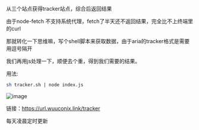 从三个站点获得tracker站点，综合后返回结果

由于node-fetch 不支持系统代理，fetch了半天还不返回结果，完全比不上终端里的curl

那就转化一下思维嘛，写个shell脚本来获取数据，由于aria的tracker格式是需要用逗号隔开

我们再用js处理一下，顺便去个重，得到我们需要的结果。

用法: 

```bash
sh tracker.sh | node index.js
```

![image](https://tva2.sinaimg.cn/large/007YVyKcly1h3ocnt642lj318n0evqv5.jpg)

链接：https://url.wuuconix.link/tracker

每天凌晨定时更新